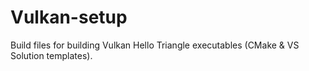 # Vulkan-setup
Build files for building Vulkan Hello Triangle executables (CMake &amp; VS Solution templates).
